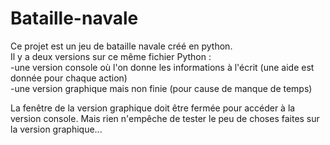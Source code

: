 # Bataille-navale

Ce projet est un jeu de bataille navale créé en python.<br/>
Il y a deux versions sur ce même fichier Python : <br/>
-une version console où l'on donne les informations à l'écrit (une aide est donnée pour chaque action)<br/>
-une version graphique mais non finie (pour cause de manque de temps)<br/>

La fenêtre de la version graphique doit être fermée pour accéder à la version console.
Mais rien n'empêche de tester le peu de choses faites sur la version graphique...
